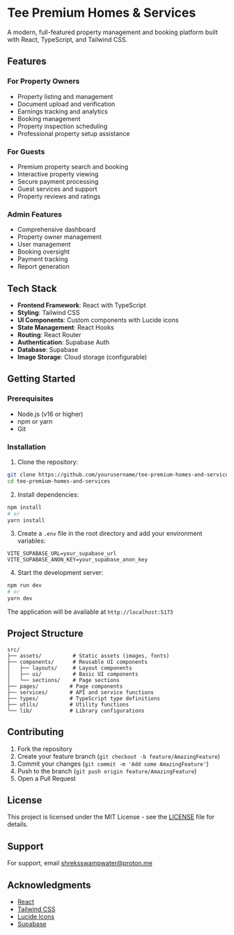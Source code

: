 # Tee Premium Homes & Services

A modern, full-featured property management and booking platform built with React, TypeScript, and Tailwind CSS.

## Features

### For Property Owners
- Property listing and management
- Document upload and verification
- Earnings tracking and analytics
- Booking management
- Property inspection scheduling
- Professional property setup assistance

### For Guests
- Premium property search and booking
- Interactive property viewing
- Secure payment processing
- Guest services and support
- Property reviews and ratings

### Admin Features
- Comprehensive dashboard
- Property owner management
- User management
- Booking oversight
- Payment tracking
- Report generation

## Tech Stack

- **Frontend Framework**: React with TypeScript
- **Styling**: Tailwind CSS
- **UI Components**: Custom components with Lucide icons
- **State Management**: React Hooks
- **Routing**: React Router
- **Authentication**: Supabase Auth
- **Database**: Supabase
- **Image Storage**: Cloud storage (configurable)

## Getting Started

### Prerequisites

- Node.js (v16 or higher)
- npm or yarn
- Git

### Installation

1. Clone the repository:
```bash
git clone https://github.com/yourusername/tee-premium-homes-and-services.git
cd tee-premium-homes-and-services
```

2. Install dependencies:
```bash
npm install
# or
yarn install
```

3. Create a `.env` file in the root directory and add your environment variables:
```env
VITE_SUPABASE_URL=your_supabase_url
VITE_SUPABASE_ANON_KEY=your_supabase_anon_key
```

4. Start the development server:
```bash
npm run dev
# or
yarn dev
```

The application will be available at `http://localhost:5173`

## Project Structure

```
src/
├── assets/          # Static assets (images, fonts)
├── components/      # Reusable UI components
│   ├── layouts/     # Layout components
│   ├── ui/          # Basic UI components
│   └── sections/    # Page sections
├── pages/          # Page components
├── services/       # API and service functions
├── types/          # TypeScript type definitions
├── utils/          # Utility functions
└── lib/            # Library configurations
```

## Contributing

1. Fork the repository
2. Create your feature branch (`git checkout -b feature/AmazingFeature`)
3. Commit your changes (`git commit -m 'Add some AmazingFeature'`)
4. Push to the branch (`git push origin feature/AmazingFeature`)
5. Open a Pull Request

## License

This project is licensed under the MIT License - see the [LICENSE](LICENSE) file for details.

## Support

For support, email shreksswampwater@proton.me

## Acknowledgments

- [React](https://reactjs.org/)
- [Tailwind CSS](https://tailwindcss.com/)
- [Lucide Icons](https://lucide.dev/)
- [Supabase](https://supabase.com/)

